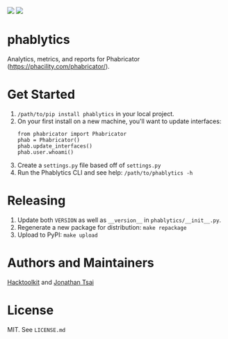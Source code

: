 [![](https://img.shields.io/pypi/pyversions/phablytics.svg?longCache=True)](https://pypi.org/project/phablytics/)
[![](https://img.shields.io/pypi/v/phablytics.svg?maxAge=3600)](https://pypi.org/project/phablytics/)

# phablytics
Analytics, metrics, and reports for Phabricator (https://phacility.com/phabricator/).

# Get Started

1. `/path/to/pip install phablytics` in your local project.
1. On your first install on a new machine, you'll want to update interfaces:
    ```
    from phabricator import Phabricator
    phab = Phabricator()
    phab.update_interfaces()
    phab.user.whoami()
    ```
1. Create a `settings.py` file based off of `settings.py`
1. Run the Phablytics CLI and see help: `/path/to/phablytics -h`

# Releasing

1. Update both `VERSION` as well as `__version__` in `phablytics/__init__.py`.
1. Regenerate a new package for distribution: `make repackage`
1. Upload to PyPI: `make upload`

# Authors and Maintainers

[Hacktoolkit](https://github.com/hacktoolkit) and [Jonathan Tsai](https://github.com/jontsai)

# License

MIT. See `LICENSE.md`

